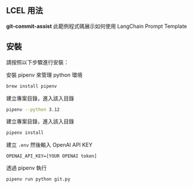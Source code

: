 ## LCEL 用法

**git-commit-assist** 此範例程式碼展示如何使用 LangChain Prompt Template

## 安裝

請按照以下步驟進行安裝：

安裝 pipenv 來管理 python 環境

```sh
brew install pipenv
```

建立專案目錄，進入該入目錄

```sh
pipenv --python 3.12
```

建立專案目錄，進入該入目錄

```sh
pipenv install
```

建立 `.env` 然後輸入 OpenAI API KEY

```text
OPENAI_API_KEY=[YOUR OPENAI token]
```

透過 pipenv 執行

```sh
pipenv run python git.py
```
